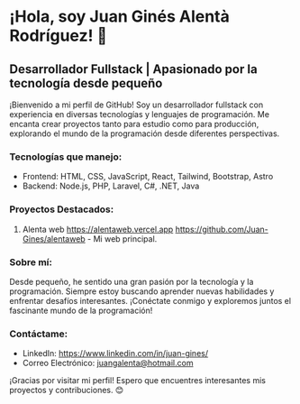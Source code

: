 # ¡Hola, soy Juan Ginés Alentà Rodríguez! 👋

## Desarrollador Fullstack | Apasionado por la tecnología desde pequeño

¡Bienvenido a mi perfil de GitHub! Soy un desarrollador fullstack con experiencia en diversas tecnologías y lenguajes de programación. Me encanta crear proyectos tanto para estudio como para producción, explorando el mundo de la programación desde diferentes perspectivas.

### Tecnologías que manejo:

- Frontend: HTML, CSS, JavaScript, React, Tailwind, Bootstrap, Astro 
- Backend: Node.js, PHP, Laravel, C#, .NET, Java

### Proyectos Destacados:

1. Alenta web https://alentaweb.vercel.app https://github.com/Juan-Gines/alentaweb - Mi web principal.

### Sobre mí:

Desde pequeño, he sentido una gran pasión por la tecnología y la programación. Siempre estoy buscando aprender nuevas habilidades y enfrentar desafíos interesantes. ¡Conéctate conmigo y exploremos juntos el fascinante mundo de la programación!

### Contáctame:

- LinkedIn: https://www.linkedin.com/in/juan-gines/
- Correo Electrónico: juangalenta@hotmail.com

¡Gracias por visitar mi perfil! Espero que encuentres interesantes mis proyectos y contribuciones. 😊
